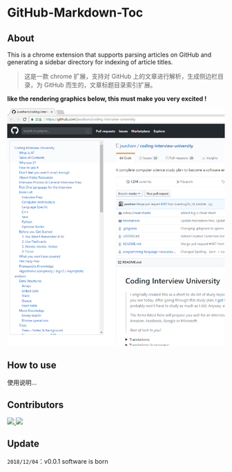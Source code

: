 # GitHub-Markdown-Toc

## About

This is a chrome extension that supports parsing articles on GitHub and generating a sidebar directory for indexing of article titles.

> 这是一款 chrome 扩展，支持对 GitHub 上的文章进行解析，生成侧边栏目录，为 GitHub  而生的，文章标题目录索引扩展。



**like the rendering graphics below, this must make you very excited !**

![1543907190399](assets/1543907190399.png)



## How to use

使用说明...







## Contributors

<a href="https://github.com/dxiaoqi">
 <img src="https://avatars0.githubusercontent.com/u/17349750?s=460&v=4" width="50px">
</a>
<a href="https://github.com/frank-lam">
 <img src="https://avatars1.githubusercontent.com/u/19153458?s=460&v=4" width="50px">
</a> 



## Update

`2018/12/04`：v0.0.1 software is born
